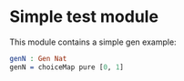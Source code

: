 <!-- idris
module Meta.Test

import Test.DepTyCheck.Gen
-->

# Simple test module

This module contains a simple gen example:

```idris
genN : Gen Nat
genN = choiceMap pure [0, 1]
```
